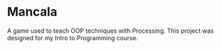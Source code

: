 # Mancala
A game used to teach OOP techniques with Processing. This project was designed for my Intro to Programming course.
